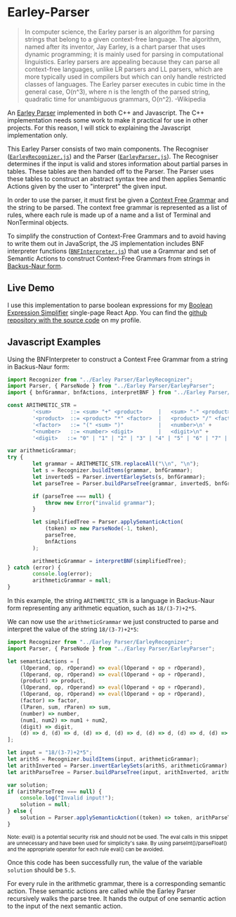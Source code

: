 # Earley-Parser

> In computer science, the Earley parser is an algorithm for parsing strings that belong to a given context-free language. The algorithm, named after its inventor, Jay Earley, is a chart parser that uses dynamic programming; it is mainly used for parsing in computational linguistics. Earley parsers are appealing because they can parse all context-free languages, unlike LR parsers and LL parsers, which are more typically used in compilers but which can only handle restricted classes of languages. The Earley parser executes in cubic time in the general case, O(n^3), where n is the length of the parsed string, quadratic time for unambiguous grammars, O(n^2). -Wikipedia

An [Earley Parser](https://en.wikipedia.org/wiki/Earley_parser) implemented in both C++ and Javascript. The C++ implementation needs some work to make it practical for use in other projects. For this reason, I will stick to explaining the Javascript implementation only.

This Earley Parser consists of two main components. The Recogniser ([`EarleyRecognizer.js`](https://github.com/Andrew-Miner/Earley-Parser/blob/main/Javascript%20Implementation/Earley%20Parser/EarleyRecognizer.js)) and the Parser ([`EarleyParser.js`](https://github.com/Andrew-Miner/Earley-Parser/blob/main/Javascript%20Implementation/Earley%20Parser/EarleyParser.js)). The Recogniser determines if the input is valid and stores information about partial parses in tables. These tables are then handed off to the Parser. The Parser uses these tables to construct an abstract syntax tree and then applies Semantic Actions given by the user to "interpret" the given input.

In order to use the parser, it must first be given a [Context Free Grammar](https://en.wikipedia.org/wiki/Context-free_grammar) and the string to be parsed. The context free grammar is represented as a list of rules, where each rule is made up of a name and a list of Terminal and NonTerminal objects. 

To simplify the construction of Context-Free Grammars and to avoid having to write them out in JavaScript, the JS implementation includes BNF interpreter functions ([`BNFInterpreter.js`](https://github.com/Andrew-Miner/Earley-Parser/blob/main/Javascript%20Implementation/Earley%20Parser/BNFInterpreter.js)) that use a Grammar and set of Semantic Actions to construct Context-Free Grammars from strings in [Backus-Naur form](https://en.wikipedia.org/wiki/Backus%E2%80%93Naur_form).

## Live Demo
I use this implementation to parse boolean expressions for my [Boolean Expression Simplifier](https://andrew-miner.github.io/Bool-Simplifier-Website/) single-page React App. You can find the [github repository with the source code](https://github.com/Andrew-Miner/Bool-Simplifier-Website) on my profile.

## Javascript Examples

Using the BNFInterpreter to construct a Context Free Grammar from a string in Backus-Naur form:
```javascript
import Recognizer from "../Earley Parser/EarleyRecognizer";
import Parser, { ParseNode } from "../Earley Parser/EarleyParser";
import { bnfGrammar, bnfActions, interpretBNF } from "../Earley Parser/BNFInterpreter";

const ARITHMETIC_STR =
        '<sum>      ::= <sum> "+" <product>     |   <sum> "-" <product>     |   <product>\n' +
        '<product>  ::= <product> "*" <factor>  |   <product> "/" <factor>  |   <factor>\n' +
        '<factor>   ::= "(" <sum> ")"           |   <number>\n' +
        "<number>   ::= <number> <digit>        |   <digit>\n" +
        '<digit>   ::= "0" | "1" | "2" | "3" | "4" | "5" | "6" | "7" | "8" | "9"\n';

var arithmeticGrammar;
try {
        let grammar = ARITHMETIC_STR.replaceAll("\\n", "\n");
        let s = Recognizer.buildItems(grammar, bnfGrammar);
        let invertedS = Parser.invertEarleySets(s, bnfGrammar);
        let parseTree = Parser.buildParseTree(grammar, invertedS, bnfGrammar);

        if (parseTree === null) {
            throw new Error("invalid grammar");
        }

        let simplifiedTree = Parser.applySemanticAction(
            (token) => new ParseNode(-1, token),
            parseTree,
            bnfActions
        );

        arithmeticGrammar = interpretBNF(simplifiedTree);
} catch (error) {
        console.log(error);
        arithmeticGrammar = null;
}
```
In this example, the string `ARITHMETIC_STR` is a language in Backus-Naur form representing any arithmetic equation, such as `18/(3-7)+2*5`.

We can now use the `arithmeticGrammar` we just constructed to parse and interpret the value of the string `18/(3-7)+2*5`:
```javascript
import Recognizer from "../Earley Parser/EarleyRecognizer";
import Parser, { ParseNode } from "../Earley Parser/EarleyParser";

let semanticActions = [
    (lOperand, op, rOperand) => eval(lOperand + op + rOperand),
    (lOperand, op, rOperand) => eval(lOperand + op + rOperand),
    (product) => product,
    (lOperand, op, rOperand) => eval(lOperand + op + rOperand),
    (lOperand, op, rOperand) => eval(lOperand + op + rOperand),
    (factor) => factor,
    (lParen, sum, rParen) => sum,
    (number) => number,
    (num1, num2) => num1 + num2,
    (digit) => digit,
    (d) => d, (d) => d, (d) => d, (d) => d, (d) => d, (d) => d, (d) => d, (d) => d, (d) => d, (d) => d,
];

let input = "18/(3-7)+2*5";
let arithS = Recognizer.buildItems(input, arithmeticGrammar);
let arithInverted = Parser.invertEarleySets(arithS, arithmeticGrammar);
let arithParseTree = Parser.buildParseTree(input, arithInverted, arithmeticGrammar);

var solution;
if (arithParseTree === null) {
    console.log("Invalid input!");
    solution = null;
} else {
    solution = Parser.applySemanticAction((token) => token, arithParseTree, semanticActions);
}
```
<sup>Note: eval() is a potential security risk and should not be used. The eval calls in this snippet are unnecessary and have been used for simplicity's sake. By using parseInt()/parseFloat() and the appropriate operator for each rule eval() can be avoided.</sup>

Once this code has been successfully run, the value of the variable `solution` should be `5.5`. 

For every rule in the arithmetic grammar, there is a corresponding semantic action. These semantic actions are called while the Earley Parser recursively walks the parse tree. It hands the output of one semantic action to the input of the next semantic action.

